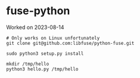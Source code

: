 # fuse-python

Worked on 2023-08-14

```
# Only works on Linux unfortunately
git clone git@github.com:libfuse/python-fuse.git

sudo python3 setup.py install

mkdir /tmp/hello
python3 hello.py /tmp/hello
```
